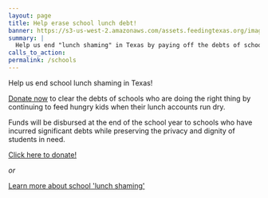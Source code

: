 ```yaml
---
layout: page
title: Help erase school lunch debt!
banner: https://s3-us-west-2.amazonaws.com/assets.feedingtexas.org/images/banners/banner-02.jpg
summary: |
  Help us end "lunch shaming" in Texas by paying off the debts of schools who are doing right by their hungry students.  
calls_to_action:
permalink: /schools
---
```

Help us end school lunch shaming in Texas!   

[Donate now](https://donatenow.networkforgood.org/school-lunch) to clear the debts of schools who are doing the right thing by continuing to feed hungry kids when their lunch accounts run dry.   

Funds will be disbursed at the end of the school year to schools who have incurred significant debts while preserving the privacy and dignity of students in need.   

[Click here to donate!](https://donatenow.networkforgood.org/school-lunch)

*or*

[Learn more about school 'lunch shaming'](https://s3-us-west-2.amazonaws.com/assets.feedingtexas.org/pdf/Feeding-Texas--End-Lunch-Shaming.pdf)
